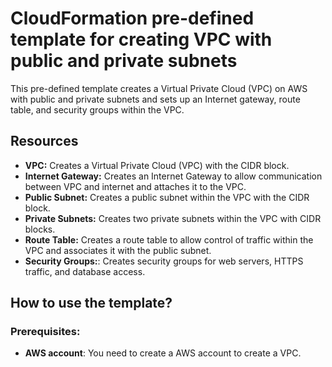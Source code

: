 # CloudFormation pre-defined template for creating VPC with public and private subnets

This pre-defined template creates a Virtual Private Cloud (VPC) on AWS with public and private subnets and sets up an Internet gateway, route table, and security groups within the VPC.

## Resources
- **VPC:** Creates a Virtual Private Cloud (VPC) with the CIDR block.
- **Internet Gateway:** Creates an Internet Gateway to allow communication between VPC and internet and attaches it to the VPC.
- **Public Subnet:** Creates a public subnet within the VPC with the CIDR block.
- **Private Subnets:** Creates two private subnets within the VPC with CIDR blocks.
- **Route Table:** Creates a route table to allow control of traffic within the VPC and associates it with the public subnet.
- **Security Groups:**: Creates security groups for web servers, HTTPS traffic, and database access.

## How to use the template?
### Prerequisites:
- **AWS account**: You need to create a AWS account to create a VPC.
  
